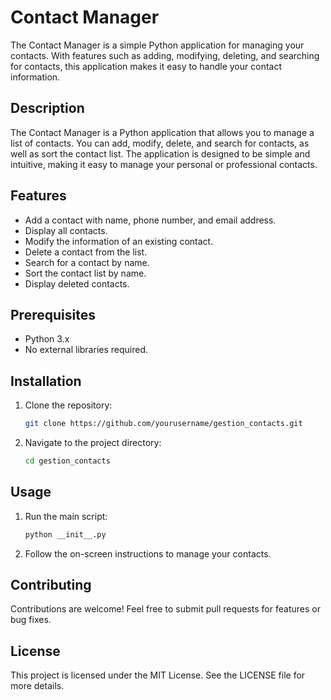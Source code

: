 # Contact Manager
The Contact Manager is a simple Python application for managing your contacts. With features such as adding, modifying, deleting, and searching for contacts, this application makes it easy to handle your contact information.

## Description
The Contact Manager is a Python application that allows you to manage a list of contacts. You can add, modify, delete, and search for contacts, as well as sort the contact list. The application is designed to be simple and intuitive, making it easy to manage your personal or professional contacts.

## Features
- Add a contact with name, phone number, and email address.
- Display all contacts.
- Modify the information of an existing contact.
- Delete a contact from the list.
- Search for a contact by name.
- Sort the contact list by name.
- Display deleted contacts.

## Prerequisites
- Python 3.x
- No external libraries required.

## Installation
1. Clone the repository:
   ```bash
   git clone https://github.com/yourusername/gestion_contacts.git
   ```
2. Navigate to the project directory:
   ```bash
   cd gestion_contacts
   ```

## Usage
1. Run the main script:
   ```bash
   python __init__.py
   ```
2. Follow the on-screen instructions to manage your contacts.

## Contributing
Contributions are welcome! Feel free to submit pull requests for features or bug fixes.

## License
This project is licensed under the MIT License. See the LICENSE file for more details.